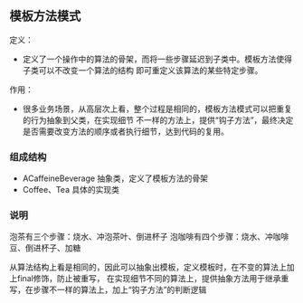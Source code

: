 ## 模板方法模式
定义：
- 定义了一个操作中的算法的骨架，而将一些步骤延迟到子类中。模板方法使得子类可以不改变一个算法的结构
即可重定义该算法的某些特定步骤。

作用：
- 很多业务场景，从高层次上看，整个过程是相同的，模板方法模式可以把重复的行为抽象到父类，在实现细节
不一样的方法上，提供“钩子方法”，最终决定是否需要改变方法的顺序或者执行细节，达到代码的复用。

### 组成结构
- ACaffeineBeverage    抽象类，定义了模板方法的骨架
- Coffee、Tea    具体的实现类

### 说明
泡茶有三个步骤：烧水、冲泡茶叶、倒进杯子
泡咖啡有四个步骤：烧水、冲咖啡豆、倒进杯子、加糖

从算法结构上看是相同的，因此可以抽象出模板，定义模板时，在不变的算法上加上final修饰，防止被重写，
在实现细节不同的算法上，提供抽象方法用于继承重写，在步骤不一样的算法上，加上“钩子方法”的判断逻辑

